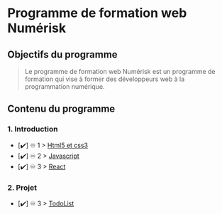 # Programme de formation web Numérisk

## Objectifs du programme

> Le programme de formation web Numérisk est un programme de formation qui vise à former des développeurs web à la programmation numérique.

## Contenu du programme

### 1. Introduction

- [✔️] ♾️ 1 > [Html5 et css3](programme/html_css.md)
- [✔️] ♾️ 2 > [Javascript](programme/javascript.md)
- [✔️] ♾️ 3 > [React](programme/react.md)

### 2. Projet

- [✔️] ♾️ 3 > [TodoList](programme/todolist.md)
